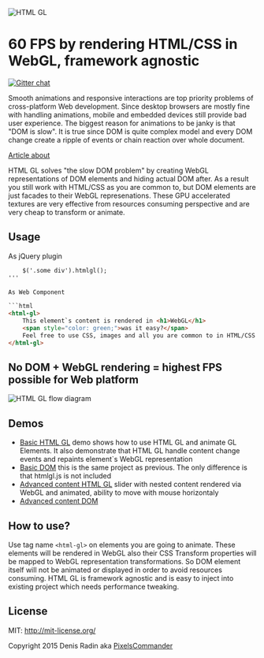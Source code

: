 <img alt="HTML GL" src="http://pixelscommander.com/polygon/htmlgl/figures/logo-blue.png"/>

60 FPS by rendering HTML/CSS in WebGL, framework agnostic
=========================================================

[![Gitter chat](https://badges.gitter.im/gitterHQ/gitter.png)](https://gitter.im/PixelsCommander/HTML-GL)

Smooth animations and responsive interactions are top priority problems of cross-platform Web development. Since desktop browsers are mostly fine with handling animations, mobile and embedded devices still provide bad user experience.
The biggest reason for animations to be janky is that "DOM is slow". It is true since DOM is quite complex model and every DOM change create a ripple of events or chain reaction over whole document.

[Article about](http://pixelscommander.com/en/web-applications-performance/render-html-css-in-webgl-to-get-highest-performance-possibl/)

HTML GL solves "the slow DOM problem" by creating WebGL representations of DOM elements and hiding actual DOM after. As a result you still work with HTML/CSS as you are common to, but DOM elements are just facades to their WebGL represenations. These GPU accelerated textures are very effective from resources consuming perspective and are very cheap to transform or animate.

Usage
-----

As jQuery plugin

```html
    $('.some div').htmlgl();
'''

As Web Component

```html
<html-gl>
    This element`s content is rendered in <h1>WebGL</h1>
    <span style="color: green;">was it easy?</span>
    Feel free to use CSS, images and all you are common to in HTML/CSS world.
</html-gl>
```

No DOM + WebGL rendering = highest FPS possible for Web platform
-------------------------------------------------------

<img alt="HTML GL flow diagram" src="http://pixelscommander.com/polygon/htmlgl/figures/htmlgl-flow-diagram.png"/>

Demos
-----

- [Basic HTML GL](http://pixelscommander.com/polygon/htmlgl/demo/basic-webgl.html) demo shows how to use HTML GL and animate GL Elements. It also demonstrate that HTML GL handle content change events and repaints element`s WebGL representation
- [Basic DOM](http://pixelscommander.com/polygon/htmlgl/demo/basic-dom.html) this is the same project as previous. The only difference is that htmlgl.js is not included
- [Advanced content HTML GL](http://pixelscommander.com/polygon/htmlgl/demo/advanced-content-webgl.html) slider with nested content rendered via WebGL and animated, ability to move with mouse horizontaly
- [Advanced content DOM](http://pixelscommander.com/polygon/htmlgl/demo/advanced-content-dom.html)

How to use?
-----------
Use tag name ```<html-gl>``` on elements you are going to animate. These elements will be rendered in WebGL also their CSS Transform properties will be mapped to WebGL representation transformations. So DOM element itself will not be animated or displayed in order to avoid resources consuming.
HTML GL is framework agnostic and is easy to inject into existing project which needs performance tweaking.

License
-------
MIT: http://mit-license.org/

Copyright 2015 Denis Radin aka [PixelsCommander](http://pixelscommander.com)
